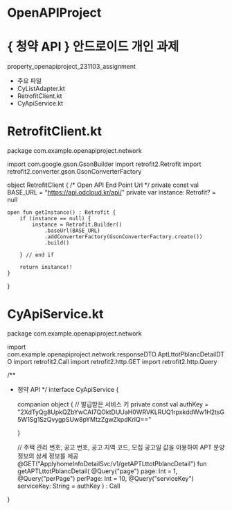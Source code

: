 # OpenAPIProject
# { 청약 API } 안드로이드 개인 과제
property_openapiproject_231103_assignment


* 주요 파일
* CyListAdapter.kt
* RetrofitClient.kt
* CyApiService.kt

  
# RetrofitClient.kt
package com.example.openapiproject.network

import com.google.gson.GsonBuilder
import retrofit2.Retrofit
import retrofit2.converter.gson.GsonConverterFactory

object RetrofitClient {
    /* Open API End Point Url */
    private const val BASE_URL = "https://api.odcloud.kr/api/"
    private var instance: Retrofit? = null

    open fun getInstance() : Retrofit {
        if (instance == null) {
            instance = Retrofit.Builder()
                .baseUrl(BASE_URL)
                .addConverterFactory(GsonConverterFactory.create())
                .build()

        } // end if

        return instance!!
    }

}



# CyApiService.kt
package com.example.openapiproject.network

import com.example.openapiproject.network.responseDTO.AptLttotPblancDetailDTO
import retrofit2.Call
import retrofit2.http.GET
import retrofit2.http.Query

/**
 * 청약 API
 */
interface CyApiService {

    companion object {
        // 발급받은 서비스 키
        private const val authKey = "2XdTyQg8UpkQZbYwCAI7QOktDUUaH0WRVKLRUQ1rpxkddWw1H2tsG5W1Sg1SzQvygpSUw8pYMtzZgwZkpdKrlQ=="

    }

    // 주택 관리 번호, 공고 번호, 공고 지역 코드, 모집 공고일 값을 이용하여 APT 분양 정보의 상세 정보를 제공
    @GET("ApplyhomeInfoDetailSvc/v1/getAPTLttotPblancDetail")
    fun getAPTLttotPblancDetail(
        @Query("page")
        page: Int = 1,
        @Query("perPage")
        perPage: Int = 10,
        @Query("serviceKey")
        serviceKey: String = authKey
    ) : Call<AptLttotPblancDetailDTO>

}  
